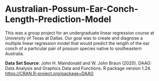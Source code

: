 # Australian-Possum-Ear-Conch-Length-Prediction-Model

This was a group project for an undergraduate linear regression course at University of Texas at Dallas.
Our goal was to create and diagnose a multiple linear regression model that would predict the length of the ear conch
of a particular pair of possum species native to southeastern Australia.

**Data Set Source**: John H. Maindonald and W. John Braun (2020). DAAG: Data Analysis and Graphics Data and Functions. R package version 1.24. https://CRAN.R-project.org/package=DAAG
